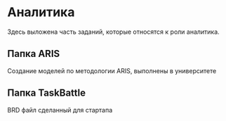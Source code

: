 # Аналитика
Здесь выложена часть заданий, которые относятся к роли аналитика.

## Папка ARIS 
Создание моделей по методологии ARIS, выполнены в университете

## Папка TaskBattle

BRD файл сделанный для стартапа
